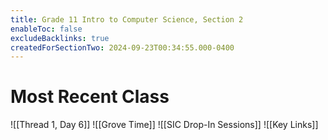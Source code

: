 ```yaml
---
title: Grade 11 Intro to Computer Science, Section 2
enableToc: false
excludeBacklinks: true
createdForSectionTwo: 2024-09-23T00:34:55.000-0400
---
```

# Most Recent Class
![[Thread 1, Day 6]]
![[Grove Time]]
![[SIC Drop-In Sessions]]
![[Key Links]]